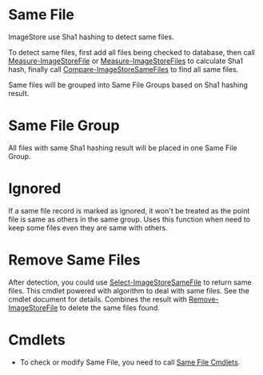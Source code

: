 # Same File
ImageStore use Sha1 hashing to detect same files.

To detect same files, first add all files being checked to database, then call [Measure-ImageStoreFile](../cmdlet/File/MeasureFile.md) or [Measure-ImageStoreFiles](../cmdlet/File/MeasureFiles.md) to calculate Sha1 hash, finally call [Compare-ImageStoreSameFiles](../cmdlet/SameFile/CompareSameFiles.md) to find all same files.

Same files will be grouped into Same File Groups based on Sha1 hashing result.

# Same File Group
All files with same Sha1 hashing result will be placed in one Same File Group.

# Ignored
If a same file record is marked as ignored, it won't be treated as the point file is same as others in the same group. Uses this function when need to keep some files even they are same with others.

# Remove Same Files
After detection, you could use [Select-ImageStoreSameFile](../cmdlet/SameFile/SelectSameFile.md) to return same files. This cmdlet powered with algorithm to deal with same files. See the cmdlet document for details. Combines the result with [Remove-ImageStoreFile](../cmdlet/File/RemoveFile.md) to delete the same files found.

# Cmdlets
  * To check or modify Same File, you need to call [Same File Cmdlets](../cmdlet/cmdlets.md#same-file).

